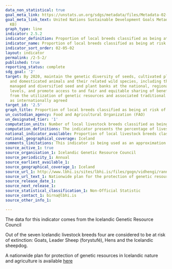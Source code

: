 ```yaml
---
data_non_statistical: true
goal_meta_link: https://unstats.un.org/sdgs/metadata/files/Metadata-02-05-02.pdf
goal_meta_link_text: United Nations Sustainable Development Goals Metadata (PDF 220
  KB)
graph_type: line
indicator: 2.5.2
indicator_definition: Proportion of local breeds classified as being at risk of extinction
indicator_name: Proportion of local breeds classified as being at risk of extinction
indicator_sort_order: 02-05-02
layout: indicator
permalink: /2-5-2/
published: true
reporting_status: complete
sdg_goal: '2'
target: By 2020, maintain the genetic diversity of seeds, cultivated plants and farmed
  and domesticated animals and their related wild species, including through soundly
  managed and diversified seed and plant banks at the national, regional and international
  levels, and promote access to and fair and equitable sharing of benefits arising
  from the utilization of genetic resources and associated traditional knowledge,
  as internationally agreed
target_id: '2.5'
graph_title: Proportion of local breeds classified as being at risk of extinction
un_custodian_agency: Food and Agricultural Organization (FAO)
un_designated_tier: '1'
computation_units: Number of local livestock breeds classified as being at risk of extinction
computation_definitions: The indicator presents the percentage of livestock breeds classified as being at risk
national_indicator_available: Proportion of local livestock breeds classified as being at risk of extinction
national_geographical_coverage: Iceland
comments_limitations: This indicator is being used as an approximation of the UN SDG Indicator. Where possible, we will work to identify or develop Icelandic data to meet the global indicator specification. This indicator has been identified in collaboration with topic experts.
source_active_1: true
source_organisation_1: Icelandic Genetic Resource Council
source_periodicity_1: Annual
source_earliest_available_1: 
source_geographical_coverage_1: Iceland
source_url_1: http://www.lbhi.is/sites/lbhi.is/files/gogn/vidhengi/rannsoknur/landsaaetlun_2019-2023_lres.pdf
source_url_text_1: Nationwide plan for the protection of genetic resources in Icelandic nature and agriculture
source_release_date_1: 
source_next_release_1: 
source_statistical_classification_1: Non-Official Statistic
source_contact_1: birna@lbhi.is
source_other_info_1:

---
```

The data for this indicator comes from the Icelandic Genetic Resource Council

Out of the seven Icelandic livestock breeds four are considered to be at risk of extinction: Goats, Leader Sheep (forystufé), Hens and the Icelandic sheepdog.

A nationwide plan for protection of genetic resources in Icelandic nature and agriculture is available [here](http://www.lbhi.is/sites/lbhi.is/files/gogn/vidhengi/rannsoknur/landsaaetlun_2019-2023_lres.pdf)
